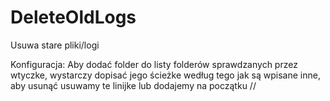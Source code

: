 # DeleteOldLogs
Usuwa stare pliki/logi

Konfiguracja:
Aby dodać folder do listy folderów sprawdzanych przez wtyczke, wystarczy dopisać jego ścieżke według tego jak są wpisane inne, aby usunąć usuwamy te linijke lub dodajemy na początku //
